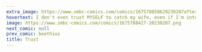 ```yaml
---
extra_image: https://www.smbc-comics.com/comics/167578858620230207after.png
hovertext: I don't even trust MYSELF to catch my wife, even if I'm intending to.
image: https://www.smbc-comics.com/comics/1675788417-20230207.png
next_comic: null
prev_comic: boethius
title: Trust
---
```


